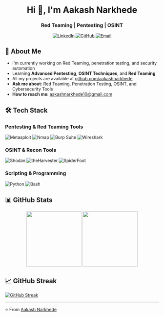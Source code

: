 <h1 align="center">Hi 👋, I'm Aakash Narkhede</h1>
<h3 align="center">Red Teaming | Pentesting | OSINT</h3>

<p align="center">
  <a href="https://www.linkedin.com/in/aakash-narkhede-2b1b32232" target="_blank">
    <img src="https://img.shields.io/badge/LinkedIn-0077B5?style=for-the-badge&logo=linkedin&logoColor=white" alt="LinkedIn"/>
  </a>
  <a href="https://github.com/aakash-narkhede" target="_blank">
    <img src="https://img.shields.io/badge/GitHub-100000?style=for-the-badge&logo=github&logoColor=white" alt="GitHub"/>
  </a>
  <a href="mailto:aakashnarkhede10@gmail.com">
    <img src="https://img.shields.io/badge/Gmail-D14836?style=for-the-badge&logo=gmail&logoColor=white" alt="Email"/>
  </a>
</p>



## 🚀 About Me

- I'm currently working on Red Teaming, penetration testing, and security automation  
- Learning **Advanced Pentesting**, **OSINT Techniques**, and **Red Teaming**  
- All my projects are available at [github.com/aakashnarkhede](https://github.com/aakash-narkhede)  
- **Ask me about**: Red Teaming, Penetration Testing, OSINT, and Cybersecurity Tools  
- **How to reach me**: aakashnarkhede10@gmail.com


## 🛠️ Tech Stack

### Pentesting & Red Teaming Tools
![Metasploit](https://img.shields.io/badge/Metasploit-CC0000?style=for-the-badge&logo=metasploit&logoColor=white)
![Nmap](https://img.shields.io/badge/Nmap-9B0000?style=for-the-badge&logo=nmap&logoColor=white)
![Burp Suite](https://img.shields.io/badge/Burp_Suite-FF5722?style=for-the-badge&logo=burp-suite&logoColor=white)
![Wireshark](https://img.shields.io/badge/Wireshark-005C9E?style=for-the-badge&logo=wireshark&logoColor=white)

### OSINT & Recon Tools
![Shodan](https://img.shields.io/badge/Shodan-0C2D48?style=for-the-badge&logo=shodan&logoColor=white)
![theHarvester](https://img.shields.io/badge/theHarvester-FF0000?style=for-the-badge)
![SpiderFoot](https://img.shields.io/badge/SpiderFoot-1E1E1E?style=for-the-badge)

### Scripting & Programming
![Python](https://img.shields.io/badge/Python-3776AB?style=for-the-badge&logo=python&logoColor=white)
![Bash](https://img.shields.io/badge/Shell_Script-121011?style=for-the-badge&logo=gnu-bash&logoColor=white)

## 📊 GitHub Stats

<div align="center">
  <img height="180em" src="https://github-readme-stats.vercel.app/api?username=aakash-narkhede&show_icons=true&theme=radical&count_private=true&cache_seconds=1800"/>
  <img height="180em" src="https://github-readme-stats.vercel.app/api/top-langs/?username=aakash-narkhede&layout=compact&langs_count=8&theme=radical"/>
</div>

## 📈 GitHub Streak

[![GitHub Streak](https://github-readme-streak-stats.herokuapp.com/?user=aakash-narkhede&theme=radical)](https://github.com/aakashnarkhede)



---

⭐️ From [Aakash Narkhede](https://github.com/aakash-narkhede)
